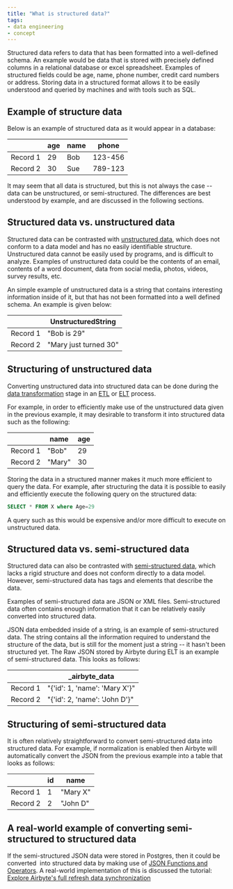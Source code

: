 ```yaml
---
title: "What is structured data?"
tags:
- data engineering
- concept
---
```


Structured data refers to data that has been formatted into a well-defined schema. An example would be data that is stored with precisely defined columns in a relational database or excel spreadsheet. Examples of structured fields could be age, name, phone number, credit card numbers or address. Storing data in a structured format allows it to be easily understood and queried by machines and with tools such as SQL.

## Example of structure data

Below is an example of structured data as it would appear in a database:

|         |  **age**| **name**| **phone**| 
|---------|-----|------|-----|
|Record 1| 29 | Bob | 123-456 |
|Record 2| 30 | Sue | 789-123 | 

It may seem that all data is structured, but this is not always the case -- data can be unstructured, or semi-structured. The differences are best understood by example, and are discussed in the following sections. 

## Structured data vs. unstructured data

Structured data can be contrasted with [unstructured data](term/unstructured%20data.md), which does not conform to a data model and has no easily identifiable structure. Unstructured data cannot be easily used by programs, and is difficult to analyze. Examples of unstructured data could be the contents of an email, contents of a word document, data from social media, photos, videos, survey results, etc.   

An simple example of unstructured data is a string that contains interesting information inside of it, but that has not been formatted into a well defined schema. An example is given below:

|               |  **UnstructuredString**|
|---------| -----------|
|Record 1| "Bob is 29" |
|Record 2| "Mary just turned 30"|

## Structuring of unstructured data

Converting unstructured data into structured data can be done during the [data transformation](term/data%20transformation.md) stage in an [ETL](term/etl.md) or [ELT](term/elt.md) process.  

For example, in order to efficiently make use of the unstructured data given in the previous example, it may desirable to transform it into structured data such as the following:

|               |  **name** | **age** |
|---------| -----------|---- |
|Record 1| "Bob" | 29 |
|Record 2| "Mary"| 30 |

Storing the data in a structured manner makes it much more efficient to query the data. For example, after structuring the data it is possible to easily and efficiently execute the following query on the structured data:
  
``` SQL
SELECT * FROM X where Age=29
```

A query such as this would be expensive and/or more difficult to execute on unstructured data.

## Structured data vs. semi-structured data

Structured data can also be contrasted with [semi-structured data](term/semi-structured%20data.md), which lacks a rigid structure and does not conform directly to a data model. However, semi-structured data has tags and elements that describe the data. 

Examples of semi-structured data are JSON or XML files. Semi-structured data often contains enough information that it can be relatively easily converted into structured data. 

JSON data embedded inside of a string, is an example of semi-structured data. The string contains all the information required to understand the structure of the data, but is still for the moment just a string -- it hasn't been structured yet. The Raw JSON stored by Airbyte during ELT is an example of semi-structured data. This looks as follows:  

|               |  **\_airbyte_data**|
|---------| -----------|
|Record 1| \"{'id': 1, 'name': 'Mary X'}\" |
|Record 2| \"{'id': 2, 'name': 'John D'}\"|

## Structuring of semi-structured data

It is often relatively straightforward to convert semi-structured data into structured data. For example, if normalization is enabled then Airbyte will automatically convert the JSON from the previous example into a table that looks as follows:  

|               |  **id** | **name** |
|---------| -----------|---- |
|Record 1| 1 | "Mary X" |
|Record 2|2| "John D" |
  
## A real-world example of converting semi-structured to structured data

If the semi-structured JSON data were stored in Postgres, then it could be converted  into structured data by making use of [JSON Functions and Operators]([https://www.postgresql.org/docs/9.4/functions-json.html](https://www.postgresql.org/docs/9.4/functions-json.html)). A real-world implementation of this is discussed the tutorial: [Explore Airbyte's full refresh data synchronization](https://airbyte.com/tutorials/full-data-synchronization)
